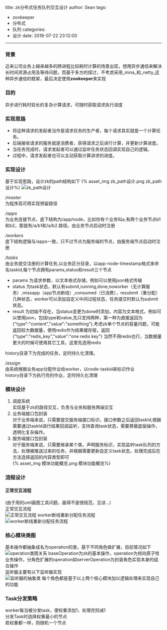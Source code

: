 title: zk分布式任务队列交互设计
author: Sean
tags:
  - zookeeper
  - 分布式
  - 队列
categories:
  - 设计
date: 2018-07-22 23:12:00
---
### 背景
近来公司业务上越来越多的跨进程比较耗时计算的场景出现，想用异步通信来解决长时间资源占用及等待问题，而基于多方的探讨，不考虑采用_mina_和_netty_这种异步通信的框架，最后决定使用**zookeeper**来实现

### 目的
异步进行耗时较长的复杂计算请求，可随时获取请求执行进度

### 实现思路
* 将这种请求的发起者当作是请求任务的生产者，每个请求其实就是一个计算任务。
* 后端接收请求的服务就是消费者，获得请求之后进行计算，并更新计算进度。
* 当任务完成时，请求发起者可以通过监听任务状态回调实现自己的逻辑。
* 过程中，请求发起者也可以主动获取计算讲求的进度。

### 实现设计
基于实现思路，设计zk的path结构如下
{% asset_img zk_path设计.png  zk_path设计%}
![zk_path设计](readmeimg/1.png)

*/master*  
为程序高可用实现预留路径  

*/apps*  
为业务连接节点，底下结构为/app/node，比如你有个业务叫a,有两个业务节点b1和b2，那就有/a/b1和/a/b2 路径。由业务节点启动时注册  

*/workers*  
底下结构逻辑与/apps一致，只不过节点为服务端的节点，由服务端节点启动时注册  

*/tasks*  
由业务提交注册的计算任务,以业务区分目录，以app-node-timestamp格式来命名taskid,每个节点拥有params,status和result三个节点  
* params 为请求参数，以文本格式存储，例如可以使用json格式传输
* status 为task状态，默认有submit,running,done,noworker（无计算服务）,missapp（app节点断线）,consumed（已消费），resubmit（重分配）几种状态，worker可以添加自定义中间过程状态，任务提交时默认为submit状态。
* result 为初始不存在，当status变更为done时添加，内容为文本格式，例如可以使用json，包括type和value,先只支持两种，第一种为直接返回为{"type":"content","value":"something"},考虑zk单个节点的容量问题，可能返回较大数据量，使用redis作为结果缓存层，返回{"type":"redis_key","value":"one redis key"} 当然不用redis也行，当数据量更大的时候可使用其它工具，这里先选用redis

history目录下为完成的任务，定时持久化清理。 

*/assign*  
由系统根据业务app分配作业给worker，以node-taskid来标识作业  
history目录下为执行完的作业，定时持久化清理

### 模块设计
1. 调度系统  
	实现基于zk的路径交互，负责与业务和服务两端交互
2. 业务端接口包封装  
	对于业务端来说，只需要提交服务端接口标识，接口参数之后返回taskId,根据需要通过taskId进行结果回调监听，支持查询task状态，需要屏蔽底层操作，透明化复杂操作。  
3. 服务端接口包封装  
	对于服务端来说，只需要继承某个类，声明服务标识，实现监听task队列的方法，处理被推送过来的任务，并根据需要更新自定义task状态，处理完成后在方法选择返回的内容类型即可  
{% asset_img 模块功能概览.png  模块功能概览%}  

### 流程设计
#### 正常交互流程  
(由于用的uml画图工具问题，画得不是很规范，见谅...)  
正常交互流程  
![正常交互流程](readmeimg/normal_seq.png)
worker断线重新分配任务流程  
![worker断线重新分配任务流程](readmeimg/worker_down_seq.png)

### 核心模块类图  
基本操作都抽象成名为operation的类，基于不同角色做扩展，目前情况如下
![operation类图关系](readmeimg/operation_class.png)
baseOperation为zk的基本操作，operation为倾向原子性业务操作，分角色扩展的operation如serverOperation为封装角色实现本身的组合操作  
监听器主要有以下监听器实现  
![监听器的抽象类](readmeimg/listener_class.png)
每个角色都是基于以上两个核心模块加以逻辑处理来实现自己的功能

### Task分发策略
worker每当被分发task，便权重添加1，处理完则减1  
分发Task时选择权重最小的节点  
若权重都一样，则随机一个节点